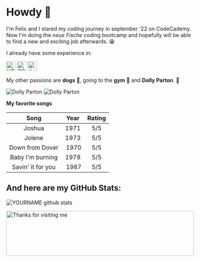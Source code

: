 # Howdy 👋

I'm Felix and I stared my coding journey in september '22 on CodeCademy. Now I'm doing the *neue Fische* coding bootcamp and hopefully will be able to find a new and exciting job afterwards. :grin: 

I already have some experience in:

<img src="https://img.shields.io/badge/HTML5-282C34?logo=html5&logoColor=E34F26" alt="HTML5 logo" title="HTML5" height="25" />

<img src="https://img.shields.io/badge/CSS3-282C34?logo=css3&logoColor=1572B6" alt="CSS3 logo" title="CSS3" height="25" />

<img src="https://img.shields.io/badge/JavaScript-282C34?logo=javascript&logoColor=F7DF1E" alt="JavaScript logo" title="JavaScript" height="25" />

My other passions are **dogs** :dog:, going to the **gym** :muscle: and **Dolly Parton**. :purple_heart:

![Dolly Parton](https://www.berklee.edu/sites/default/files/d7/bcm/Dolly%20Parton.jpg?fv=H2FMycfD) ![Dolly Parton](https://hips.hearstapps.com/hmg-prod.s3.amazonaws.com/images/dolly-parton-as-a-guest-on-the-oprah-winfrey-show-at-the-news-photo-1574714579.jpg?crop=1.00xw:0.680xh;0,0.129xh&resize=480:*)

**My favorite songs**

| Song | Year | Rating |
| :-----: | :---: | :---: |
| Joshua | 1971 | 5/5 |
| Jolene | 1973 | 5/5 |
| Down from Dover | 1970 | 5/5 |
| Baby I'm burning | 1978 | 5/5 |
| Savin' it for you | 1987 | 5/5 |

## And here are my GitHub Stats:

![YOURNAME github stats](https://github-readme-stats.vercel.app/api?username=supernova-97&show_icons=true&hide_border=true)

<img height="120" alt="Thanks for visiting me" width="100%" src="https://raw.githubusercontent.com/BrunnerLivio/brunnerlivio/master/images/marquee.svg" />




